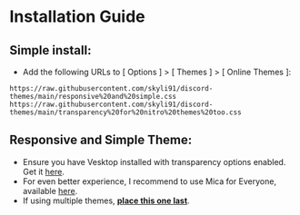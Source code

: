 # Installation Guide

## Simple install:

- Add the following URLs to [ Options ] > [ Themes ] > [ Online Themes ]:

```
https://raw.githubusercontent.com/skyli91/discord-themes/main/responsive%20and%20simple.css
https://raw.githubusercontent.com/skyli91/discord-themes/main/transparency%20for%20nitro%20themes%20too.css
```

## Responsive and Simple Theme:

- Ensure you have Vesktop installed with transparency options enabled. Get it [here](https://github.com/Vencord/Vesktop/releases).
- For even better experience, I recommend to use Mica for Everyone, available [here](https://github.com/MicaForEveryone/MicaForEveryone/releases).
- If using multiple themes, <u>**place this one last**</u>.
